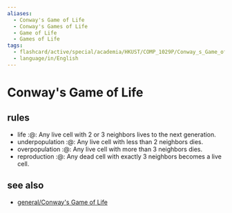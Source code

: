 ```yaml
---
aliases:
  - Conway's Game of Life
  - Conway's Games of Life
  - Game of Life
  - Games of Life
tags:
  - flashcard/active/special/academia/HKUST/COMP_1029P/Conway_s_Game_of_Life
  - language/in/English
---
```


# Conway's Game of Life

## rules

- life :@: Any live cell with 2 or 3 neighbors lives to the next generation. <!--SR:!2027-02-28,845,330-->
- underpopulation :@: Any live cell with less than 2 neighbors dies. <!--SR:!2026-06-30,659,330-->
- overpopulation :@: Any live cell with more than 3 neighbors dies. <!--SR:!2024-12-24,250,330-->
- reproduction :@: Any dead cell with exactly 3 neighbors becomes a live cell. <!--SR:!2024-12-11,222,310-->

## see also

- [general/Conway's Game of Life](../../../../general/Conway's%20Game%20of%20Life.md)
